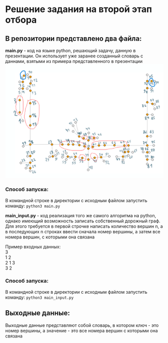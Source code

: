 # Решение задания на второй этап отбора
## В репозитории представлено два файла:
**main.py** - код на языке python, решающий задачу, данную в презентации. Он использует уже заранее созданный словарь с даннами, взятыми из примера представленного в презентации
![Пример графа взятого из презентации для **main.py**](/example.png)
### Способ запуска:
В командной строке в директории с исходным файлом запустить команду: `python3 main.py`

**main_input.py** - код реализация того же самого алгоритма на python, однако имеющий возможность записать собственный дорожный граф. Для этого требуется в первой строчке написать количество вершин n, а в последующих n строках ввести сначала номер вершины, а затем все номера вершин, с которыми она связана

Пример входных данных:  
3  
1 2  
2 1 3  
3 2  
### Способ запуска:
В командной строке в директории с исходным файлом запустить команду: `python3 main_input.py`
## Выходные данные:
Выходные данные представляют собой словарь, в котором ключ - это номер вершины, а значение - это все номера вершин с которыми она связана
